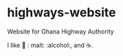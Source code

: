 # highways-website

Website for Ghana Highway Authority

I like :bread: : malt: :alcohol:, and :coffee:.
